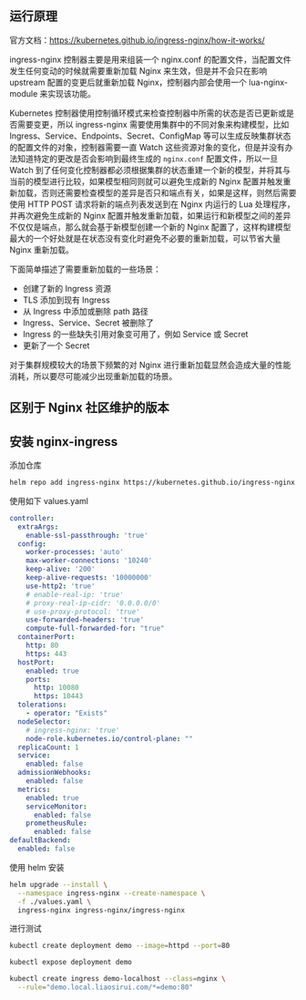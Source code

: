 ## 运行原理


官方文档：<https://kubernetes.github.io/ingress-nginx/how-it-works/>

ingress-nginx 控制器主要是用来组装一个 nginx.conf 的配置文件，当配置文件发生任何变动的时候就需要重新加载 Nginx 来生效，但是并不会只在影响 upstream 配置的变更后就重新加载 Nginx，控制器内部会使用一个 lua-nginx-module 来实现该功能。

Kubernetes 控制器使用控制循环模式来检查控制器中所需的状态是否已更新或是否需要变更，所以 ingress-nginx 需要使用集群中的不同对象来构建模型，比如 Ingress、Service、Endpoints、Secret、ConfigMap 等可以生成反映集群状态的配置文件的对象，控制器需要一直 Watch 这些资源对象的变化，但是并没有办法知道特定的更改是否会影响到最终生成的 `nginx.conf` 配置文件，所以一旦 Watch 到了任何变化控制器都必须根据集群的状态重建一个新的模型，并将其与当前的模型进行比较，如果模型相同则就可以避免生成新的 Nginx 配置并触发重新加载，否则还需要检查模型的差异是否只和端点有关，如果是这样，则然后需要使用 HTTP POST 请求将新的端点列表发送到在 Nginx 内运行的 Lua 处理程序，并再次避免生成新的 Nginx 配置并触发重新加载，如果运行和新模型之间的差异不仅仅是端点，那么就会基于新模型创建一个新的 Nginx 配置了，这样构建模型最大的一个好处就是在状态没有变化时避免不必要的重新加载，可以节省大量 Nginx 重新加载。

下面简单描述了需要重新加载的一些场景：

- 创建了新的 Ingress 资源
- TLS 添加到现有 Ingress
- 从 Ingress 中添加或删除 path 路径
- Ingress、Service、Secret 被删除了
- Ingress 的一些缺失引用对象变可用了，例如 Service 或 Secret
- 更新了一个 Secret

对于集群规模较大的场景下频繁的对 Nginx 进行重新加载显然会造成大量的性能消耗，所以要尽可能减少出现重新加载的场景。



## 区别于 Nginx 社区维护的版本

## 安装 nginx-ingress

添加仓库

```bash
helm repo add ingress-nginx https://kubernetes.github.io/ingress-nginx 
```

使用如下 values.yaml

```yaml
controller:
  extraArgs:
    enable-ssl-passthrough: 'true'
  config:
    worker-processes: 'auto'
    max-worker-connections: '10240'
    keep-alive: '200'
    keep-alive-requests: '10000000'
    use-http2: 'true'
    # enable-real-ip: 'true'
    # proxy-real-ip-cidr: '0.0.0.0/0'
    # use-proxy-protocol: 'true'
    use-forwarded-headers: 'true'
    compute-full-forwarded-for: "true"
  containerPort:
    http: 80
    https: 443
  hostPort:
    enabled: true
    ports:
      http: 10080
      https: 10443
  tolerations:
    - operator: "Exists"
  nodeSelector:
    # ingress-nginx: 'true'
    node-role.kubernetes.io/control-plane: ""
  replicaCount: 1
  service:
    enabled: false
  admissionWebhooks:
    enabled: false
  metrics:
    enabled: true
    serviceMonitor:
      enabled: false
    prometheusRule:
      enabled: false
defaultBackend:
  enabled: false

```

使用 helm 安装

```bash
helm upgrade --install \
  --namespace ingress-nginx --create-namespace \
  -f ./values.yaml \
  ingress-nginx ingress-nginx/ingress-nginx
```

进行测试

```bash
kubectl create deployment demo --image=httpd --port=80

kubectl expose deployment demo

kubectl create ingress demo-localhost --class=nginx \
  --rule="demo.local.liaosirui.com/*=demo:80"
```

